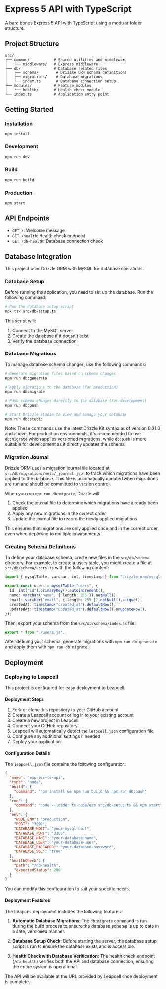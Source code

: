 # Express 5 API with TypeScript

A bare bones Express 5 API with TypeScript using a modular folder structure.

## Project Structure

```
src/
├── common/           # Shared utilities and middleware
│   └── middleware/   # Express middleware
├── db/               # Database related files
│   ├── schema/        # Drizzle ORM schema definitions
│   ├── migrations/    # Database migrations
│   └── index.ts       # Database connection setup
├── modules/          # Feature modules
│   └── health/       # Health check module
└── index.ts          # Application entry point
```

## Getting Started

### Installation

```bash
npm install
```

### Development

```bash
npm run dev
```

### Build

```bash
npm run build
```

### Production

```bash
npm start
```

## API Endpoints

- `GET /`: Welcome message
- `GET /health`: Health check endpoint
- `GET /db-health`: Database connection check

## Database Integration

This project uses Drizzle ORM with MySQL for database operations.

### Database Setup

Before running the application, you need to set up the database. Run the following command:

```bash
# Run the database setup script
npx tsx src/db-setup.ts
```

This script will:

1. Connect to the MySQL server
2. Create the database if it doesn't exist
3. Verify the database connection

### Database Migrations

To manage database schema changes, use the following commands:

```bash
# Generate migration files based on schema changes
npm run db:generate

# Apply migrations to the database (for production)
npm run db:migrate

# Push schema changes directly to the database (for development)
npm run db:push

# Start Drizzle Studio to view and manage your database
npm run db:studio
```

Note: These commands use the latest Drizzle Kit syntax as of version 0.21.0 and above. For production environments, it's recommended to use `db:migrate` which applies versioned migrations, while `db:push` is more suitable for development as it directly updates the schema.

### Migration Journal

Drizzle ORM uses a migration journal file located at `src/db/migrations/meta/_journal.json` to track which migrations have been applied to the database. This file is automatically updated when migrations are run and should be committed to version control.

When you run `npm run db:migrate`, Drizzle will:

1. Check the journal file to determine which migrations have already been applied
2. Apply any new migrations in the correct order
3. Update the journal file to record the newly applied migrations

This ensures that migrations are only applied once and in the correct order, even when deploying to multiple environments.

### Creating Schema Definitions

To define your database schema, create new files in the `src/db/schema` directory. For example, to create a users table, you might create a file at `src/db/schema/users.ts` with the following content:

```typescript
import { mysqlTable, varchar, int, timestamp } from "drizzle-orm/mysql-core";

export const users = mysqlTable("users", {
  id: int("id").primaryKey().autoincrement(),
  name: varchar("name", { length: 255 }).notNull(),
  email: varchar("email", { length: 255 }).notNull().unique(),
  createdAt: timestamp("created_at").defaultNow(),
  updatedAt: timestamp("updated_at").defaultNow().onUpdateNow(),
});
```

Then, export your schema from the `src/db/schema/index.ts` file:

```typescript
export * from "./users.js";
```

After defining your schema, generate migrations with `npm run db:generate` and apply them with `npm run db:migrate`.

## Deployment

### Deploying to Leapcell

This project is configured for easy deployment to Leapcell.

#### Deployment Steps

1. Fork or clone this repository to your GitHub account
2. Create a Leapcell account or log in to your existing account
3. Create a new project in Leapcell
4. Connect your GitHub repository
5. Leapcell will automatically detect the `leapcell.json` configuration file
6. Configure any additional settings if needed
7. Deploy your application

#### Configuration Details

The `leapcell.json` file contains the following configuration:

```json
{
  "name": "express-ts-api",
  "type": "node",
  "build": {
    "command": "npm install && npm run build && npm run db:push"
  },
  "run": {
    "command": "node --loader ts-node/esm src/db-setup.ts && npm start"
  },
  "env": {
    "NODE_ENV": "production",
    "PORT": "3000",
    "DATABASE_HOST": "your-mysql-host",
    "DATABASE_PORT": "3306",
    "DATABASE_NAME": "your-database-name",
    "DATABASE_USER": "your-database-user",
    "DATABASE_PASSWORD": "your-database-password",
    "DATABASE_SSL": "true"
  },
  "healthCheck": {
    "path": "/db-health",
    "expectedStatus": 200
  }
}
```

You can modify this configuration to suit your specific needs.

#### Deployment Features

The Leapcell deployment includes the following features:

1. **Automatic Database Migrations**: The `db:migrate` command is run during the build process to ensure the database schema is up to date in a safe, versioned manner.

2. **Database Setup Check**: Before starting the server, the database setup script is run to ensure the database exists and is accessible.

3. **Health Check with Database Verification**: The health check endpoint (`/db-health`) verifies both the API and database connection, ensuring the entire system is operational.

The API will be available at the URL provided by Leapcell once deployment is complete.
